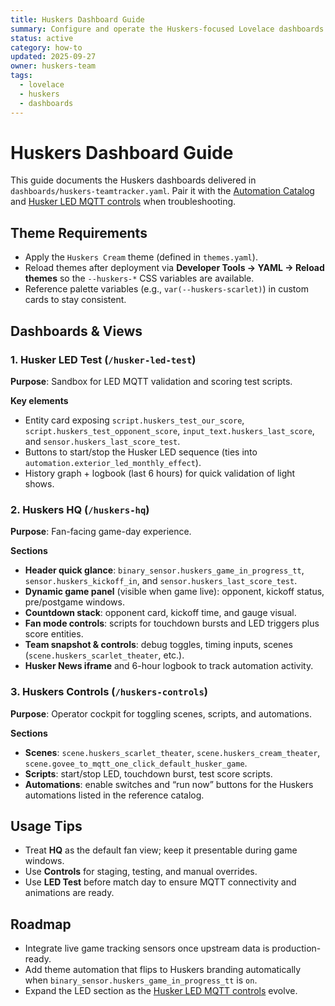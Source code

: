 ```yaml
---
title: Huskers Dashboard Guide
summary: Configure and operate the Huskers-focused Lovelace dashboards.
status: active
category: how-to
updated: 2025-09-27
owner: huskers-team
tags:
  - lovelace
  - huskers
  - dashboards
---
```


# Huskers Dashboard Guide

This guide documents the Huskers dashboards delivered in `dashboards/huskers-teamtracker.yaml`. Pair it with the [Automation Catalog](../../reference/automations.md) and [Husker LED MQTT controls](../lighting/husker-led-mqtt.md) when troubleshooting.

## Theme Requirements
- Apply the `Huskers Cream` theme (defined in `themes.yaml`).
- Reload themes after deployment via **Developer Tools → YAML → Reload themes** so the `--huskers-*` CSS variables are available.
- Reference palette variables (e.g., `var(--huskers-scarlet)`) in custom cards to stay consistent.

## Dashboards & Views

### 1. Husker LED Test (`/husker-led-test`)
**Purpose**: Sandbox for LED MQTT validation and scoring test scripts.

**Key elements**
- Entity card exposing `script.huskers_test_our_score`, `script.huskers_test_opponent_score`, `input_text.huskers_last_score`, and `sensor.huskers_last_score_test`.
- Buttons to start/stop the Husker LED sequence (ties into `automation.exterior_led_monthly_effect`).
- History graph + logbook (last 6 hours) for quick validation of light shows.

### 2. Huskers HQ (`/huskers-hq`)
**Purpose**: Fan-facing game-day experience.

**Sections**
- **Header quick glance**: `binary_sensor.huskers_game_in_progress_tt`, `sensor.huskers_kickoff_in`, and `sensor.huskers_last_score_test`.
- **Dynamic game panel** (visible when game live): opponent, kickoff status, pre/postgame windows.
- **Countdown stack**: opponent card, kickoff time, and gauge visual.
- **Fan mode controls**: scripts for touchdown bursts and LED triggers plus score entities.
- **Team snapshot & controls**: debug toggles, timing inputs, scenes (`scene.huskers_scarlet_theater`, etc.).
- **Husker News iframe** and 6-hour logbook to track automation activity.

### 3. Huskers Controls (`/huskers-controls`)
**Purpose**: Operator cockpit for toggling scenes, scripts, and automations.

**Sections**
- **Scenes**: `scene.huskers_scarlet_theater`, `scene.huskers_cream_theater`, `scene.govee_to_mqtt_one_click_default_husker_game`.
- **Scripts**: start/stop LED, touchdown burst, test score scripts.
- **Automations**: enable switches and “run now” buttons for the Huskers automations listed in the reference catalog.

## Usage Tips
- Treat **HQ** as the default fan view; keep it presentable during game windows.
- Use **Controls** for staging, testing, and manual overrides.
- Use **LED Test** before match day to ensure MQTT connectivity and animations are ready.

## Roadmap
- Integrate live game tracking sensors once upstream data is production-ready.
- Add theme automation that flips to Huskers branding automatically when `binary_sensor.huskers_game_in_progress_tt` is `on`.
- Expand the LED section as the [Husker LED MQTT controls](../lighting/husker-led-mqtt.md) evolve.

